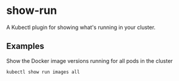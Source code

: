 # show-run

A Kubectl plugin for showing what's running in your cluster.

## Examples

Show the Docker image versions running for all pods in the cluster

```bash
kubectl show run images all
```
